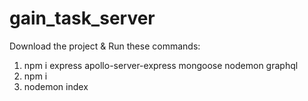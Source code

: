 # gain_task_server

Download the project & 
Run these commands:
1. npm i express apollo-server-express mongoose nodemon graphql
2. npm i
3. nodemon index

